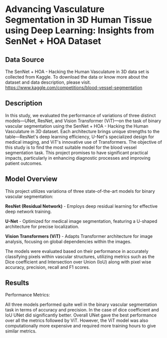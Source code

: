 # Advancing Vasculature Segmentation in 3D Human Tissue using Deep Learning: Insights from SenNet + HOA Dataset
## Data Source 
The SenNet + HOA - Hacking the Human Vasculature in 3D data set is collected from Kaggle. To download the data or know more  about the dataset and data description, please visit.
<https://www.kaggle.com/competitions/blood-vessel-segmentation>
## Description
In this study, we evaluated the performance of variations of  three distinct models—UNet, ResNet, and Vision Transformer (ViT)—on the task of binary vascular segmentation using the SenNet + HOA - Hacking the Human Vasculature in 3D dataset. Each architecture brings unique strengths to the table—ResNet's deep learning efficiency, U-Net's specialized design for medical imaging, and ViT's innovative use of Transformers. The objective of this study is to find the most suitable model for the blood vessel segmentation task. This project promises to have significant practical impacts, particularly in enhancing diagnostic processes and improving patient outcomes.
## Model Overview
This project utilizes variationa of three state-of-the-art models for binary vascular segmentation:

**ResNet (Residual Network)** - Employs deep residual learning for effective deep network training.

**U-Net** - Optimized for medical image segmentation, featuring a U-shaped architecture for precise localization.

**Vision Transformers (ViT)** - Adapts Transformer architecture for image analysis, focusing on global dependencies within the images.

The models were evaluated based on their performance in accurately classifying pixels within vascular structures, utilizing metrics such as the Dice coefficient and Intersection over Union (IoU) along with pixel wise accuracy, precision, recall and F1 scores.

## Results
Performance Metrics: 

All three models performed quite well in the binary vascular segmentation task in terms of accuracy and precision. In the case of dice coefficient and IoU UNet did significantly better. Overall UNet gave the best performance over all the metrics followed by ViT. However, the ViT model was also computationally more expensive and required more training hours to give similar metrics.

